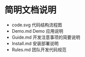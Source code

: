 # 简明文档说明 #

* code.svg      代码结构流程图
* Demo.md       Demo 应用说明
* Guide.md      开发注意事项的简要说明
* Install.md    安装部署说明
* Rules.md      团队开发代码规范
